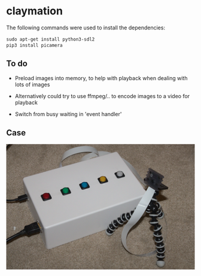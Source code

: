 # claymation

The following commands were used to install the dependencies:

```
sudo apt-get install python3-sdl2 
pip3 install picamera
```

## To do

* Preload images into memory, to help with playback when dealing with lots of images

* Alternatively could try to use ffmpeg/.. to encode images to a video for playback

* Switch from busy waiting in 'event handler'

## Case

![case](/images/case.jpg)

